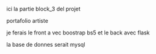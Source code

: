 



ici la partie block_3 del projet

portafolio artiste


je ferais le front a vec boostrap bs5
et le back avec flask 

la base de donnes serait mysql 